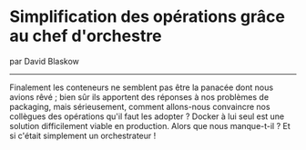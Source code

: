 # Simplification des opérations grâce au chef d'orchestre
par David Blaskow

---

Finalement les conteneurs ne semblent pas être la panacée dont nous avions rêvé ; bien sûr ils apportent des réponses à nos problèmes de packaging, mais sérieusement, comment allons-nous convaincre nos collègues des opérations qu'il faut les adopter ? Docker à lui seul est une solution difficilement viable en production. Alors que nous manque-t-il ? Et si c'était simplement un orchestrateur !
